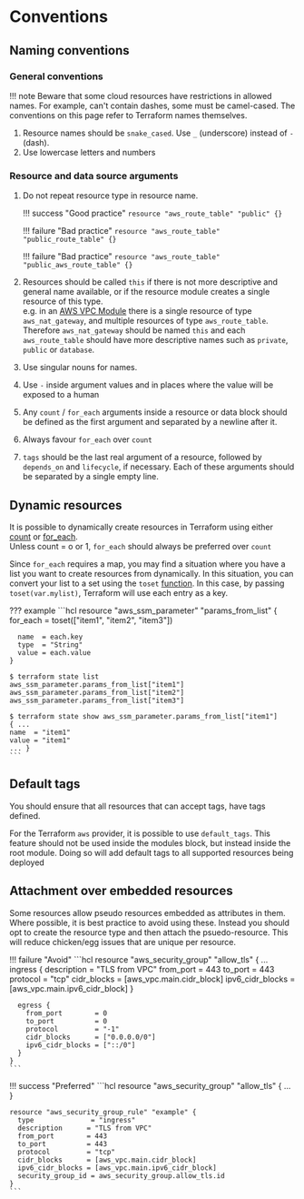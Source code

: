 # Conventions

## Naming conventions

### General conventions

!!! note
    Beware that some cloud resources have restrictions in allowed names. For example, can't contain dashes, some must be camel-cased. The conventions on this page refer to Terraform names themselves.

1. Resource names should be `snake_cased`. Use `_` (underscore) instead of `-` (dash).
2. Use lowercase letters and numbers

### Resource and data source arguments
1. Do not repeat resource type in resource name.

    !!! success "Good practice"
        ```resource "aws_route_table" "public" {}```
    
    !!! failure "Bad practice"
        ```resource "aws_route_table" "public_route_table" {}```
    
    !!! failure "Bad practice"
        ```resource "aws_route_table" "public_aws_route_table" {}```

2. Resources should be called `this` if there is not more descriptive and general name available, or if the resource module creates a single resource of this type. <br>
   e.g. in an [AWS VPC Module](https://registry.terraform.io/modules/terraform-aws-modules/vpc/aws/3.14.0) there is a single resource of type `aws_nat_gateway`, and multiple resources of type `aws_route_table`. Therefore `aws_nat_gateway` should be named `this` and each `aws_route_table` should have more descriptive names such as `private`, `public` or `database`.
3. Use singular nouns for names.
4. Use `-` inside argument values and in places where the value will be exposed to a human
5. Any `count` / `for_each` arguments inside a resource or data block should be defined as the first argument and separated by a newline after it.
6. Always favour `for_each` over `count`
7. `tags` should be the last real argument of a resource, followed by `depends_on` and `lifecycle`, if necessary. Each of these arguments should be separated by a single empty line.

## Dynamic resources
It is possible to dynamically create resources in Terraform using either [count](https://www.terraform.io/language/meta-arguments/count#the-count-meta-argument) or [for_each](https://www.terraform.io/language/meta-arguments/for_each).<br>
Unless count = o or 1, `for_each` should always be preferred over `count`

Since `for_each` requires a map, you may find a situation where you have a list you want to create resources from dynamically. In this situation, you can convert your list to a set using the `toset` [function](https://www.terraform.io/language/functions/toset). In this case, by passing `toset(var.mylist)`, Terraform will use each entry as a key.

??? example
    ```hcl
    resource "aws_ssm_parameter" "params_from_list" {
      for_each = toset(["item1", "item2", "item3"])

      name  = each.key
      type  = "String"
      value = each.value
    }

    $ terraform state list
    aws_ssm_parameter.params_from_list["item1"]
    aws_ssm_parameter.params_from_list["item2"]
    aws_ssm_parameter.params_from_list["item3"]

    $ terraform state show aws_ssm_parameter.params_from_list["item1"]
    { ...
    name  = "item1"
    value = "item1"
    ... }
    ```

## Default tags

You should ensure that all resources that can accept tags, have tags defined.

For the Terraform `aws` provider, it is possible to use `default_tags`. This feature should not be used inside the modules block, but instead inside the root module. Doing so will add default tags to all supported resources being deployed

## Attachment over embedded resources

Some resources allow pseudo resources embedded as attributes in them. Where possible, it is best practice to avoid using these. Instead you should opt to create the resource type and then attach the psuedo-resource. This will reduce chicken/egg issues that are unique per resource. 

!!! failure "Avoid"
    ```hcl
    resource "aws_security_group" "allow_tls" {
      ...
      ingress {
        description      = "TLS from VPC"
        from_port        = 443
        to_port          = 443
        protocol         = "tcp"
        cidr_blocks      = [aws_vpc.main.cidr_block]
        ipv6_cidr_blocks = [aws_vpc.main.ipv6_cidr_block]
      }

      egress {
        from_port        = 0
        to_port          = 0
        protocol         = "-1"
        cidr_blocks      = ["0.0.0.0/0"]
        ipv6_cidr_blocks = ["::/0"]
      }
    }
    ```

!!! success "Preferred"
    ```hcl
    resource "aws_security_group" "allow_tls" {
      ...
    }

    resource "aws_security_group_rule" "example" {
      type              = "ingress"
      description      = "TLS from VPC"
      from_port        = 443
      to_port          = 443
      protocol         = "tcp"
      cidr_blocks      = [aws_vpc.main.cidr_block]
      ipv6_cidr_blocks = [aws_vpc.main.ipv6_cidr_block]
      security_group_id = aws_security_group.allow_tls.id
    }
    ```